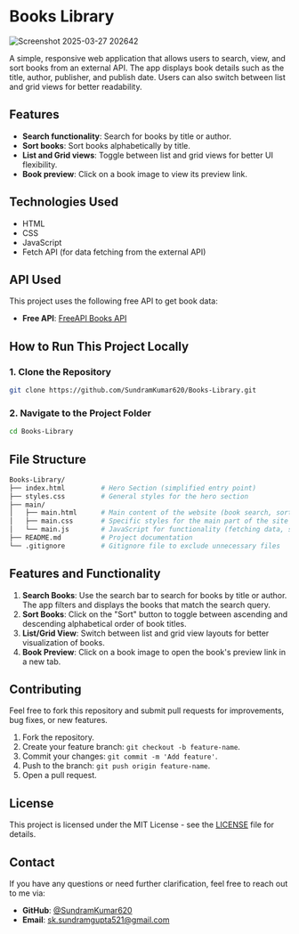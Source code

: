 # Books Library
![Screenshot 2025-03-27 202642](https://github.com/user-attachments/assets/62722e1b-5268-4ce8-a38f-387a98760e53)

A simple, responsive web application that allows users to search, view, and sort books from an external API. The app displays book details such as the title, author, publisher, and publish date. Users can also switch between list and grid views for better readability.

## **Features**
- **Search functionality**: Search for books by title or author.
- **Sort books**: Sort books alphabetically by title.
- **List and Grid views**: Toggle between list and grid views for better UI flexibility.
- **Book preview**: Click on a book image to view its preview link.

## **Technologies Used**
- HTML
- CSS
- JavaScript
- Fetch API (for data fetching from the external API)

## **API Used**
This project uses the following free API to get book data:

- **Free API**: [FreeAPI Books API](https://api.freeapi.app/api/v1/public/books)

## **How to Run This Project Locally**

### **1. Clone the Repository**

```bash
git clone https://github.com/SundramKumar620/Books-Library.git
```

### **2. Navigate to the Project Folder**

```bash
cd Books-Library
```

## **File Structure**

```bash
Books-Library/
├── index.html         # Hero Section (simplified entry point)
├── styles.css         # General styles for the hero section 
├── main/              
│   ├── main.html      # Main content of the website (book search, sorting, etc.)
│   ├── main.css       # Specific styles for the main part of the site
│   └── main.js        # JavaScript for functionality (fetching data, search, sort)
├── README.md          # Project documentation
└── .gitignore         # Gitignore file to exclude unnecessary files
```

## **Features and Functionality**
1. **Search Books**: Use the search bar to search for books by title or author. The app filters and displays the books that match the search query.
2. **Sort Books**: Click on the "Sort" button to toggle between ascending and descending alphabetical order of book titles.
3. **List/Grid View**: Switch between list and grid view layouts for better visualization of books.
4. **Book Preview**: Click on a book image to open the book's preview link in a new tab.

## **Contributing**
Feel free to fork this repository and submit pull requests for improvements, bug fixes, or new features.

1. Fork the repository.
2. Create your feature branch: `git checkout -b feature-name`.
3. Commit your changes: `git commit -m 'Add feature'`.
4. Push to the branch: `git push origin feature-name`.
5. Open a pull request.

## **License**
This project is licensed under the MIT License - see the [LICENSE](LICENSE) file for details.

## **Contact**
If you have any questions or need further clarification, feel free to reach out to me via:

- **GitHub**: [@SundramKumar620](https://github.com/SundramKumar620)
- **Email**: sk.sundramgupta521@gmail.com
